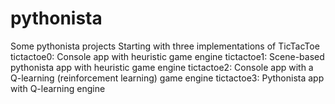 # pythonista
Some pythonista projects
Starting with three implementations of TicTacToe
tictactoe0: Console app with heuristic game engine
tictactoe1: Scene-based pythonista app with heuristic game engine
tictactoe2: Console app with a Q-learning (reinforcement learning) game engine
tictactoe3: Pythonista app with Q-learning engine
